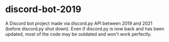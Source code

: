 # discord-bot-2019

A Discord bot project made via discord.py API between 2019 and 2021 (before discord.py shut down). Even if discord.py is now back and has been updated, most of the code may be outdated and won't work perfectly.
